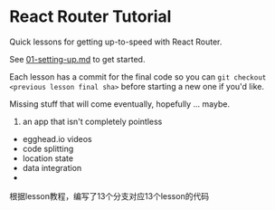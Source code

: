 React Router Tutorial
=====================

Quick lessons for getting up-to-speed with React Router.

See [01-setting-up.md](/lessons/01-setting-up.md) to get started.

Each lesson has a commit for the final code so you can `git checkout
<previous lesson final sha>` before starting a new one if you'd like.

Missing stuff that will come eventually, hopefully ... maybe.

1. an app that isn't completely pointless
- egghead.io videos
- code splitting
- location state
- data integration
- 

根据lesson教程，编写了13个分支对应13个lesson的代码

